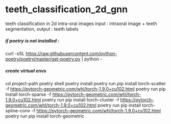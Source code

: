 # teeth_classification_2d_gnn

teeth classification in 2d intra-oral images
input : intraoral image + teeth segmentation,
output : teeth labels


##### if poetry is not installed : 
curl -sSL https://raw.githubusercontent.com/python-poetry/poetry/master/get-poetry.py | python -

##### create virtual envs
cd project-path
poetry shell
poetry install
poetry run pip install torch-scatter -f https://pytorch-geometric.com/whl/torch-1.9.0+cu102.html
poetry run pip install torch-sparse  -f https://pytorch-geometric.com/whl/torch-1.9.0+cu102.html
poetry run pip install torch-cluster -f https://pytorch-geometric.com/whl/torch-1.9.0+cu102.html
poetry run pip install torch-spline-conv -f https://pytorch-geometric.com/whl/torch-1.9.0+cu102.html
poetry run pip install torch-geometric